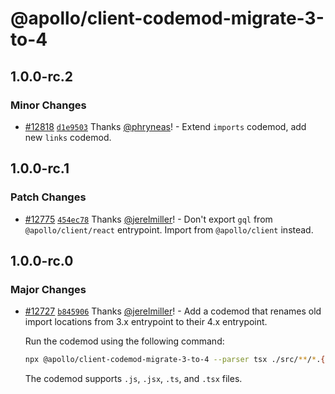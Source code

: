 # @apollo/client-codemod-migrate-3-to-4

## 1.0.0-rc.2

### Minor Changes

- [#12818](https://github.com/apollographql/apollo-client/pull/12818) [`d1e9503`](https://github.com/apollographql/apollo-client/commit/d1e9503eb58325529f0f0dc8b0cb07cf05431ee3) Thanks [@phryneas](https://github.com/phryneas)! - Extend `imports` codemod, add new `links` codemod.

## 1.0.0-rc.1

### Patch Changes

- [#12775](https://github.com/apollographql/apollo-client/pull/12775) [`454ec78`](https://github.com/apollographql/apollo-client/commit/454ec78b751853da07243174a6f9bdc4535e7e8f) Thanks [@jerelmiller](https://github.com/jerelmiller)! - Don't export `gql` from `@apollo/client/react` entrypoint. Import from `@apollo/client` instead.

## 1.0.0-rc.0

### Major Changes

- [#12727](https://github.com/apollographql/apollo-client/pull/12727) [`b845906`](https://github.com/apollographql/apollo-client/commit/b8459062caae96447b4867be75a853aa1943ec31) Thanks [@jerelmiller](https://github.com/jerelmiller)! - Add a codemod that renames old import locations from 3.x entrypoint to their 4.x entrypoint.

  Run the codemod using the following command:

  ```sh
  npx @apollo/client-codemod-migrate-3-to-4 --parser tsx ./src/**/*.{ts,tsx}
  ```

  The codemod supports `.js`, `.jsx`, `.ts`, and `.tsx` files.
